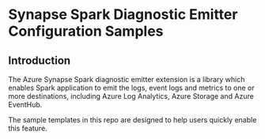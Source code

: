 # Synapse Spark Diagnostic Emitter Configuration Samples

## Introduction

The Azure Synapse Spark diagnostic emitter extension is a library which enables Spark application to emit the logs, event logs and metrics to one or more destinations, 
including Azure Log Analytics, Azure Storage and Azure EventHub.

The sample templates in this repo are designed to help users quickly enable this feature.